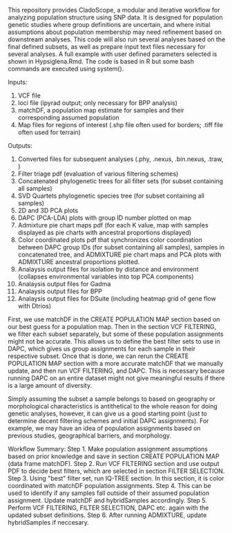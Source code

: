 This repository provides CladoScope, a modular and iterative workflow for analyzing population structure using SNP data. It is designed for population genetic studies where group definitions are uncertain, and where initial assumptions about population membership may need refinement based on downstream analyses. This code will also run several analyses based on the final defined subsets, as well as prepare input text files necessary for several analyses. A full example with user defined parameters selected is shown in Hypsiglena.Rmd. The code is based in R but some bash commands are executed using system().

Inputs:
  1. VCF file
  2. loci file (ipyrad output; only necessary for BPP analysis)
  3. matchDF, a population map estimate for samples and their corresponding assumed population
  4. Map files for regions of interest (.shp file often used for borders; .tiff file often used for terrain)

Outputs:
  1. Converted files for subsequent analyses (.phy, .nexus, .bin.nexus, .traw, )
  2. Filter triage pdf (evaluation of various filtering schemes)
  3. Concatenated phylogenetic trees for all filter sets (for subset containing all samples)
  4. SVD Quartets phylogenetic species tree (for subset containing all samples)
  5. 2D and 3D PCA plots
  6. DAPC (PCA-LDA) plots with group ID number plotted on map
  7. Admixture pie chart maps pdf (for each K value, map with samples displayed as pie charts with ancestral proportions displayed)
  8. Color coordinated plots pdf that synchronizes color coordination between DAPC group IDs (for subset containing all samples), samples in concatenated tree, and ADMIXTURE pie chart maps and PCA plots with ADMIXTURE ancestral proportions plotted.
  9. Analaysis output files for isolation by distance and environment (collapses environmental variables into top PCA components)
  10. Analaysis output files for Gadma
  11. Analaysis output files for BPP
  12. Analaysis output files for DSuite (including heatmap grid of gene flow with Dtrios)

First, we use matchDF in the CREATE POPULATION MAP section based on our best guess for a population map. Then in the section VCF FILTERING, we filter each subset separately, but some of these population assignments might not be accurate. This allows us to define the best filter sets to use in DAPC, which gives us group assignments for each sample in their respective subset. Once that is done, we can rerun the CREATE POPULATION MAP section with a more accurate matchDF that we manually update, and then run VCF FILTERING, and DAPC. This is necessary because running DAPC on an entire dataset might not give meaningful results if there is a large amount of diversity. 

Simply assuming the subset a sample belongs to based on geography or morphological characteristics is antithetical to the whole reason for doing genetic analyses, however, it can give us a good starting point (just to determine decent filtering schemes and initial DAPC assignments). For example, we may have an idea of population assignments based on previous studies, geographical barriers, and morphology.

Workflow Summary: 
  Step 1. Make population assignment assumptions based on prior knowledge and save in section CREATE POPULATION MAP (data frame matchDF).
  Step 2. Run VCF FILTERING section and use output PDF to decide best filters, which are selected in section FILTER SELECTION.
  Step 3. Using "best" filter set, run IQ-TREE section. In this section, it is color coordinated with matchDF population assignments. 
  Step 4. This can be used to identify if any samples fall outside of their assumed population assignment. Update matchDF and hybridSamples accordingly.
  Step 5. Perform VCF FILTERING, FILTER SELECTION, DAPC etc. again with the updated subset definitions.
  Step 6. After running ADMIXTURE, update hybridSamples if neccesary.
